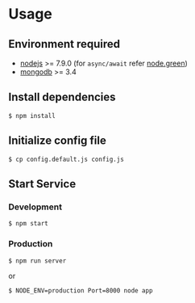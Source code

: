 # Usage

## Environment required

- [nodejs](https://nodejs.org/) >= 7.9.0   (for ``async/await`` refer [node.green](http://node.green/))
- [mongodb](https://www.mongodb.org/) >= 3.4


## Install dependencies

````
$ npm install
````

## Initialize config file

````
$ cp config.default.js config.js
````

## Start Service

### Development

````
$ npm start
````

### Production

````
$ npm run server
````

or

````
$ NODE_ENV=production Port=8000 node app
